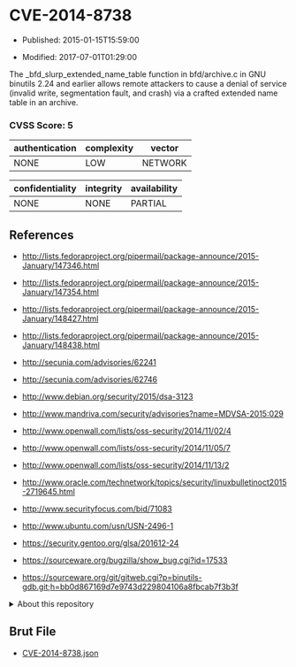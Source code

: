 # CVE-2014-8738

- Published: 2015-01-15T15:59:00

- Modified: 2017-07-01T01:29:00

The _bfd_slurp_extended_name_table function in bfd/archive.c in GNU binutils 2.24 and earlier allows remote attackers to cause a denial of service (invalid write, segmentation fault, and crash) via a crafted extended name table in an archive.

### CVSS Score: **5**

| authentication | complexity | vector |
| --- | --- | --- |
| NONE | LOW | NETWORK |

| confidentiality | integrity | availability |
| --- | --- | --- |
| NONE | NONE | PARTIAL |

## References

* http://lists.fedoraproject.org/pipermail/package-announce/2015-January/147346.html

* http://lists.fedoraproject.org/pipermail/package-announce/2015-January/147354.html

* http://lists.fedoraproject.org/pipermail/package-announce/2015-January/148427.html

* http://lists.fedoraproject.org/pipermail/package-announce/2015-January/148438.html

* http://secunia.com/advisories/62241

* http://secunia.com/advisories/62746

* http://www.debian.org/security/2015/dsa-3123

* http://www.mandriva.com/security/advisories?name=MDVSA-2015:029

* http://www.openwall.com/lists/oss-security/2014/11/02/4

* http://www.openwall.com/lists/oss-security/2014/11/05/7

* http://www.openwall.com/lists/oss-security/2014/11/13/2

* http://www.oracle.com/technetwork/topics/security/linuxbulletinoct2015-2719645.html

* http://www.securityfocus.com/bid/71083

* http://www.ubuntu.com/usn/USN-2496-1

* https://security.gentoo.org/glsa/201612-24

* https://sourceware.org/bugzilla/show_bug.cgi?id=17533

* https://sourceware.org/git/gitweb.cgi?p=binutils-gdb.git;h=bb0d867169d7e9743d229804106a8fbcab7f3b3f

<details>
<summary>About this repository</summary> 

  This repository is part of the project [Live Hack CVE](https://github.com/Live-Hack-CVE). Main website can be found [www.live-hack.org](https://www.live-hack.org) 
  
  Made by [Sn0wAlice](https://github.com/Sn0wAlice) for the people that care about security and need to have a feed of the latest CVEs. Hope you enjoy it, don't forget to star the repo and follow me on [Twitter](https://twitter.com/Sn0wAlice) and [Github](https://github.com/Sn0wAlice). And that is my [personnal website](https://www.alice-snow.me/)

  - [Home Page](https://github.com/Live-Hack-CVE)
  - [Framework](https://github.com/Live-Hack-CVE/cve-framework)
  - [CVE database](https://github.com/Live-Hack-CVE/full_database)
  - [Changelog](https://github.com/Live-Hack-CVE/Changelog)
</details>

## Brut File

* [CVE-2014-8738.json](https://raw.githubusercontent.com/Live-Hack-CVE/full_database/main/cves/2014/CVE-2014-8738.json)

